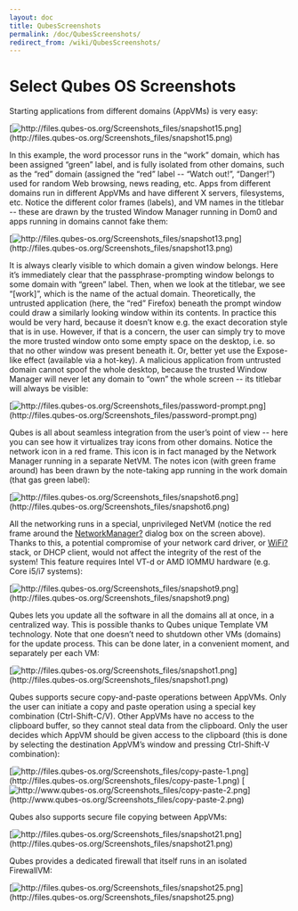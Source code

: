 ```yaml
---
layout: doc
title: QubesScreenshots
permalink: /doc/QubesScreenshots/
redirect_from: /wiki/QubesScreenshots/
---
```


Select Qubes OS Screenshots
===========================

Starting applications from different domains (AppVMs) is very easy:

[![](http://files.qubes-os.org/Screenshots_files/snapshot15.png "http://files.qubes-os.org/Screenshots_files/snapshot15.png")](http://files.qubes-os.org/Screenshots_files/snapshot15.png)

In this example, the word processor runs in the “work” domain, which has been assigned “green” label, and is fully isolated from other domains, such as the “red” domain (assigned the “red” label -- “Watch out!”, “Danger!”) used for random Web browsing, news reading, etc. Apps from different domains run in different AppVMs and have different X servers, filesystems, etc. Notice the different color frames (labels), and VM names in the titlebar -- these are drawn by the trusted Window Manager running in Dom0 and apps running in domains cannot fake them:

[![](http://files.qubes-os.org/Screenshots_files/snapshot13.png "http://files.qubes-os.org/Screenshots_files/snapshot13.png")](http://files.qubes-os.org/Screenshots_files/snapshot13.png)

It is always clearly visible to which domain a given window belongs. Here it’s immediately clear that the passphrase-prompting window belongs to some domain with “green” label. Then, when we look at the titlebar, we see “[work]”, which is the name of the actual domain. Theoretically, the untrusted application (here, the “red” Firefox) beneath the prompt window could draw a similarly looking window within its contents. In practice this would be very hard, because it doesn’t know e.g. the exact decoration style that is in use. However, if that is a concern, the user can simply try to move the more trusted window onto some empty space on the desktop, i.e. so that no other window was present beneath it. Or, better yet use the Expose-like effect (available via a hot-key). A malicious application from untrusted domain cannot spoof the whole desktop, because the trusted Window Manager will never let any domain to “own” the whole screen -- its titlebar will always be visible:

[![](http://files.qubes-os.org/Screenshots_files/password-prompt.png "http://files.qubes-os.org/Screenshots_files/password-prompt.png")](http://files.qubes-os.org/Screenshots_files/password-prompt.png)

Qubes is all about seamless integration from the user’s point of view -- here you can see how it virtualizes tray icons from other domains. Notice the network icon in a red frame. This icon is in fact managed by the Network Manager running in a separate NetVM. The notes icon (with green frame around) has been drawn by the note-taking app running in the work domain (that gas green label):

[![](http://files.qubes-os.org/Screenshots_files/snapshot6.png "http://files.qubes-os.org/Screenshots_files/snapshot6.png")](http://files.qubes-os.org/Screenshots_files/snapshot6.png)

All the networking runs in a special, unprivileged NetVM (notice the red frame around the [NetworkManager?](/doc/NetworkManager) dialog box on the screen above). Thanks to this, a potential compromise of your network card driver, or [WiFi?](/doc/WiFi) stack, or DHCP client, would not affect the integrity of the rest of the system! This feature requires Intel VT-d or AMD IOMMU hardware (e.g. Core i5/i7 systems):

[![](http://files.qubes-os.org/Screenshots_files/snapshot9.png "http://files.qubes-os.org/Screenshots_files/snapshot9.png")](http://files.qubes-os.org/Screenshots_files/snapshot9.png)

Qubes lets you update all the software in all the domains all at once, in a centralized way. This is possible thanks to Qubes unique Template VM technology. Note that one doesn’t need to shutdown other VMs (domains) for the update process. This can be done later, in a convenient moment, and separately per each VM:

[![](http://files.qubes-os.org/Screenshots_files/snapshot1.png "http://files.qubes-os.org/Screenshots_files/snapshot1.png")](http://files.qubes-os.org/Screenshots_files/snapshot1.png)

Qubes supports secure copy-and-paste operations between AppVMs. Only the user can initiate a copy and paste operation using a special key combination (Ctrl-Shift-C/V). Other AppVMs have no access to the clipboard buffer, so they cannot steal data from the clipboard. Only the user decides which AppVM should be given access to the clipboard (this is done by selecting the destination AppVM’s window and pressing Ctrl-Shift-V combination):

[![](http://files.qubes-os.org/Screenshots_files/copy-paste-1.png "http://files.qubes-os.org/Screenshots_files/copy-paste-1.png")](http://files.qubes-os.org/Screenshots_files/copy-paste-1.png) [![](http://www.qubes-os.org/Screenshots_files/copy-paste-2.png "http://www.qubes-os.org/Screenshots_files/copy-paste-2.png")](http://www.qubes-os.org/Screenshots_files/copy-paste-2.png)

Qubes also supports secure file copying between AppVMs:

[![](http://files.qubes-os.org/Screenshots_files/snapshot21.png "http://files.qubes-os.org/Screenshots_files/snapshot21.png")](http://files.qubes-os.org/Screenshots_files/snapshot21.png)

Qubes provides a dedicated firewall that itself runs in an isolated FirewallVM:

[![](http://files.qubes-os.org/Screenshots_files/snapshot25.png "http://files.qubes-os.org/Screenshots_files/snapshot25.png")](http://files.qubes-os.org/Screenshots_files/snapshot25.png)
